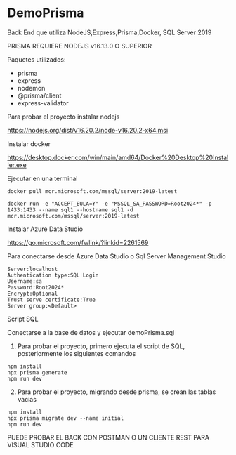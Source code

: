 # DemoPrisma
Back End que utiliza NodeJS,Express,Prisma,Docker, SQL Server 2019

PRISMA REQUIERE NODEJS v16.13.0 O SUPERIOR

Paquetes utilizados:
- prisma
- express
- nodemon
- @prisma/client
- express-validator

Para probar el proyecto instalar nodejs

https://nodejs.org/dist/v16.20.2/node-v16.20.2-x64.msi

Instalar docker

https://desktop.docker.com/win/main/amd64/Docker%20Desktop%20Installer.exe



Ejecutar en una terminal
```
docker pull mcr.microsoft.com/mssql/server:2019-latest
```

```
docker run -e "ACCEPT_EULA=Y" -e "MSSQL_SA_PASSWORD=Root2024*" -p 1433:1433 --name sql1 --hostname sql1 -d mcr.microsoft.com/mssql/server:2019-latest
```

Instalar Azure Data Studio

https://go.microsoft.com/fwlink/?linkid=2261569

Para conectarse desde Azure Data Studio o Sql Server Management Studio
```
Server:localhost
Authentication type:SQL Login
Username:sa
Password:Root2024*
Encrypt:Optional
Trust serve certificate:True
Server group:<Default>
```

Script SQL

Conectarse a la base de datos y ejecutar demoPrisma.sql

1. Para probar el proyecto, primero ejecuta el script de SQL, posteriormente los siguientes comandos
```
npm install
npx prisma generate
npm run dev
```

2. Para probar el proyecto, migrando desde prisma, se crean las tablas vacias
```
npm install
npx prisma migrate dev --name initial
npm run dev
```

PUEDE PROBAR EL BACK CON POSTMAN O UN CLIENTE REST PARA VISUAL STUDIO CODE
